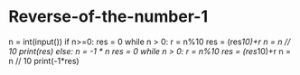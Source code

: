 # Reverse-of-the-number-1
n = int(input())
if n>=0:
  res = 0
  while n > 0:
    r = n%10
    res = (res*10)+r
    n = n // 10
  print(res)
else:
  n = -1 * n
  res = 0
  while n > 0:
    r = n%10
    res = (res*10)+r
    n = n // 10
  print(-1*res)
